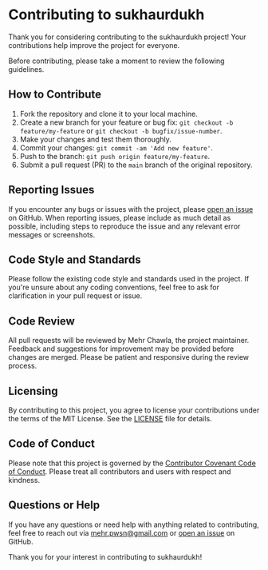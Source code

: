 # Contributing to sukhaurdukh

Thank you for considering contributing to the sukhaurdukh project! Your contributions help improve the project for everyone.

Before contributing, please take a moment to review the following guidelines.

## How to Contribute

1. Fork the repository and clone it to your local machine.
2. Create a new branch for your feature or bug fix: `git checkout -b feature/my-feature` or `git checkout -b bugfix/issue-number`.
3. Make your changes and test them thoroughly.
4. Commit your changes: `git commit -am 'Add new feature'`.
5. Push to the branch: `git push origin feature/my-feature`.
6. Submit a pull request (PR) to the `main` branch of the original repository.

## Reporting Issues

If you encounter any bugs or issues with the project, please [open an issue](../../issues/new) on GitHub. When reporting issues, please include as much detail as possible, including steps to reproduce the issue and any relevant error messages or screenshots.

## Code Style and Standards

Please follow the existing code style and standards used in the project. If you're unsure about any coding conventions, feel free to ask for clarification in your pull request or issue.

## Code Review

All pull requests will be reviewed by Mehr Chawla, the project maintainer. Feedback and suggestions for improvement may be provided before changes are merged. Please be patient and responsive during the review process.

## Licensing

By contributing to this project, you agree to license your contributions under the terms of the MIT License. See the [LICENSE](https://github.com/Mehr-creates/sukhaurdukh/blob/main/LICENSE) file for details.

## Code of Conduct

Please note that this project is governed by the [Contributor Covenant Code of Conduct](https://github.com/Mehr-creates/sukhaurdukh/blob/main/CODE_OF_CONDUCT.md). Please treat all contributors and users with respect and kindness. 

## Questions or Help

If you have any questions or need help with anything related to contributing, feel free to reach out via [mehr.pwsn@gmail.com](mailto:mehr.pwsn@gmail.com) or [open an issue](../../issues/new) on GitHub.

Thank you for your interest in contributing to sukhaurdukh!
